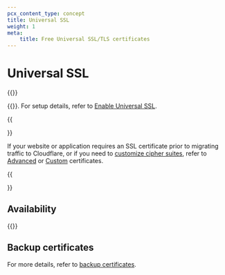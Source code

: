 ```yaml
---
pcx_content_type: concept
title: Universal SSL
weight: 1
meta:
    title: Free Universal SSL/TLS certificates
---
```


# Universal SSL

{{<render file="_universal-ssl-definition.md">}}
<br/>

{{<render file="_validation-level-intro.md" withParameters="Universal certificates">}}. For setup details, refer to [Enable Universal SSL](/ssl/edge-certificates/universal-ssl/enable-universal-ssl/).

{{<Aside type="note">}}

If your website or application requires an SSL certificate prior to migrating traffic to Cloudflare, or if you need to [customize cipher suites](/ssl/reference/cipher-suites/customize-cipher-suites/), refer to [Advanced](/ssl/edge-certificates/advanced-certificate-manager/) or [Custom](/ssl/edge-certificates/custom-certificates/) certificates.

{{</Aside>}}

## Availability

{{<feature-table id="ssl.universal_certificates">}}

## Backup certificates

For more details, refer to [backup certificates](/ssl/edge-certificates/backup-certificates/).

